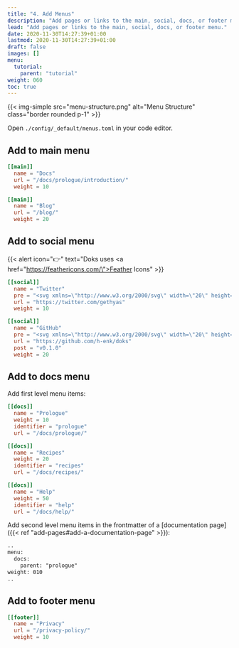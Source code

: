 ```yaml
---
title: "4. Add Menus"
description: "Add pages or links to the main, social, docs, or footer menu."
lead: "Add pages or links to the main, social, docs, or footer menu."
date: 2020-11-30T14:27:39+01:00
lastmod: 2020-11-30T14:27:39+01:00
draft: false
images: []
menu: 
  tutorial:
    parent: "tutorial"
weight: 060
toc: true
---
```


{{< img-simple src="menu-structure.png" alt="Menu Structure" class="border rounded p-1" >}}

Open `./config/_default/menus.toml` in your code editor.

## Add to main menu

```toml
[[main]]
  name = "Docs"
  url = "/docs/prologue/introduction/"
  weight = 10

[[main]]
  name = "Blog"
  url = "/blog/"
  weight = 20
```

## Add to social menu

{{< alert icon="👉" text="Doks uses <a href=\"https://feathericons.com/\">Feather Icons</a>" >}}

```toml
[[social]]
  name = "Twitter"
  pre = "<svg xmlns=\"http://www.w3.org/2000/svg\" width=\"20\" height=\"20\" viewBox=\"0 0 24 24\" fill=\"none\" stroke=\"currentColor\" stroke-width=\"2\" stroke-linecap=\"round\" stroke-linejoin=\"round\" class=\"feather feather-twitter\"><path d=\"M23 3a10.9 10.9 0 0 1-3.14 1.53 4.48 4.48 0 0 0-7.86 3v1A10.66 10.66 0 0 1 3 4s-4 9 5 13a11.64 11.64 0 0 1-7 2c9 5 20 0 20-11.5a4.5 4.5 0 0 0-.08-.83A7.72 7.72 0 0 0 23 3z\"></path></svg>"
  url = "https://twitter.com/gethyas"
  weight = 10

[[social]]
  name = "GitHub"
  pre = "<svg xmlns=\"http://www.w3.org/2000/svg\" width=\"20\" height=\"20\" viewBox=\"0 0 24 24\" fill=\"none\" stroke=\"currentColor\" stroke-width=\"2\" stroke-linecap=\"round\" stroke-linejoin=\"round\" class=\"feather feather-github\"><path d=\"M9 19c-5 1.5-5-2.5-7-3m14 6v-3.87a3.37 3.37 0 0 0-.94-2.61c3.14-.35 6.44-1.54 6.44-7A5.44 5.44 0 0 0 20 4.77 5.07 5.07 0 0 0 19.91 1S18.73.65 16 2.48a13.38 13.38 0 0 0-7 0C6.27.65 5.09 1 5.09 1A5.07 5.07 0 0 0 5 4.77a5.44 5.44 0 0 0-1.5 3.78c0 5.42 3.3 6.61 6.44 7A3.37 3.37 0 0 0 9 18.13V22\"></path></svg>"
  url = "https://github.com/h-enk/doks"
  post = "v0.1.0"
  weight = 20
```

## Add to docs menu

Add first level menu items:

```toml
[[docs]]
  name = "Prologue"
  weight = 10
  identifier = "prologue"
  url = "/docs/prologue/"

[[docs]]
  name = "Recipes"
  weight = 20
  identifier = "recipes"
  url = "/docs/recipes/"

[[docs]]
  name = "Help"
  weight = 50
  identifier = "help"
  url = "/docs/help/"
```

Add second level menu items in the frontmatter of a [documentation page]({{< ref "add-pages#add-a-documentation-page" >}}):

```md
..
menu:
  docs:
    parent: "prologue"
weight: 010
..
```

## Add to footer menu

```toml
[[footer]]
  name = "Privacy"
  url = "/privacy-policy/"
  weight = 10
```
